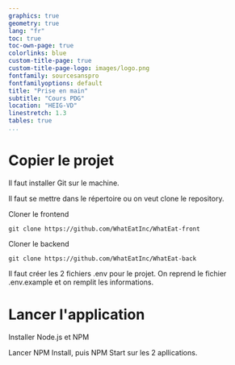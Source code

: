 ```yaml
---
graphics: true
geometry: true
lang: "fr"
toc: true
toc-own-page: true
colorlinks: blue
custom-title-page: true
custom-title-page-logo: images/logo.png
fontfamily: sourcesanspro
fontfamilyoptions: default
title: "Prise en main"
subtitle: "Cours PDG"
location: "HEIG-VD"
linestretch: 1.3
tables: true
...
```


# Copier le projet
Il faut installer Git sur le machine.

Il faut se mettre dans le répertoire ou on veut clone le repository.

Cloner le frontend

`git clone https://github.com/WhatEatInc/WhatEat-front `

Cloner le backend

`git clone https://github.com/WhatEatInc/WhatEat-back `

Il faut créer les 2 fichiers .env pour le projet. On reprend le fichier .env.example et on remplit les informations.

# Lancer l'application
Installer Node.js et NPM

Lancer NPM Install, puis NPM Start sur les 2 apllications.
